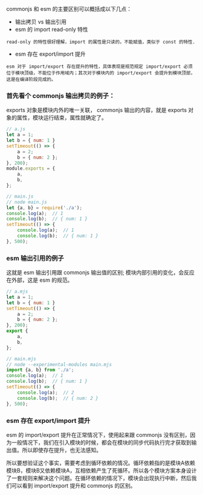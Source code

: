 

commonjs 和 esm 的主要区别可以概括成以下几点：

- 输出拷贝 vs 输出引用
- esm 的 import read-only 特性
```
read-only 的特性很好理解，import 的属性是只读的，不能赋值，类似于 const 的特性.
```
- esm 存在 export/import 提升
```
esm 对于 import/export 存在提升的特性，具体表现是规范规定 import/export 必须位于模块顶级，不能位于作用域内；其次对于模块内的 import/export 会提升到模块顶部，这是在编译阶段完成的。
```

### 首先看个 commonjs 输出拷贝的例子：
exports 对象是模块内外的唯一关联， commonjs 输出的内容，就是 exports 对象的属性，模块运行结束，属性就确定了。
```javaScript
// a.js
let a = 1;
let b = { num: 1 }
setTimeout(() => {
    a = 2;
    b = { num: 2 };
}, 200);
module.exports = {
    a,
    b,
};

// main.js
// node main.js
let {a, b} = require('./a');
console.log(a);  // 1
console.log(b);  // { num: 1 }
setTimeout(() => {
    console.log(a);  // 1
    console.log(b);  // { num: 1 }
}, 500);
```

### esm 输出引用的例子
这就是 esm 输出引用跟 commonjs 输出值的区别;
模块内部引用的变化，会反应在外部，这是 esm 的规范。
```javaScript
// a.mjs
let a = 1;
let b = { num: 1 }
setTimeout(() => {
    a = 2;
    b = { num: 2 };
}, 200);
export {
    a,
    b,
};

// main.mjs
// node --experimental-modules main.mjs
import {a, b} from './a';
console.log(a);  // 1
console.log(b);  // { num: 1 }
setTimeout(() => {
    console.log(a);  // 2
    console.log(b);  // { num: 2 }
}, 500);
```

### esm 存在 export/import 提升
esm 的 import/export 提升在正常情况下，使用起来跟 commonjs 没有区别，因为一般情况下，我们在引入模块的时候，都会在模块的同步代码执行完才获取到输出值。所以即使存在提升，也无法感知。

所以要想验证这个事实，需要考虑到循环依赖的情况。循环依赖指的是模块A依赖模块B，模块B又依赖模块A，互相依赖产生了死循环。所以各个模块方案本身设计了一套规则来解决这个问题。在循环依赖的情况下，模块会出现执行中断，然后我们可以看到 import/export 提升和 commonjs 的区别。
